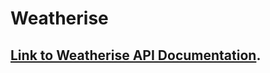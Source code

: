 # Weatherise 

## [Link to Weatherise API Documentation](https://weatherise.herokuapp.com/api/docs).

